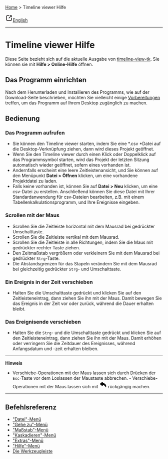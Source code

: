 [Home](..) > Timeline viewer Hilfe

![external-link](images/external-link.png)[English](https://peter88213.github.io/timeline-view-tk/help/)

---

# Timeline viewer Hilfe

Diese Seite bezieht sich auf die aktuelle Ausgabe von 
[timeline-view-tk](https://github.com/peter88213/timeline-view-tk/). 
Sie können sie mit **Hilfe > Online-Hilfe** öffnen.


## Das Programm einrichten 

Nach dem Herunterladen und Installieren des Programms, wie auf der Download-Seite 
beschrieben, möchten Sie vielleicht einige [Vorbereitungen](preparations.md) treffen, 
um das Programm auf Ihrem Desktop zugänglich zu machen. 
 

## Bedienung

### Das Programm aufrufen

- Sie können den Timeline viewer starten, indem Sie eine *.csv *Datei 
  auf die Desktop-Verknüpfung ziehen, dann wird dieses Projekt geöffnet. 
- Wenn Sie den Timeline viewer durch einen Klick oder Doppelklick auf das
  Programmsymbol starten, wird das Projekt der letzten Sitzung automatisch wieder geöffnet, 
  sofern eines vorhanden ist.
- Andernfalls erscheint eine leere Zeitleistenansicht, und Sie können auf den Menüpunkt 
  **Datei > Öffnen** klicken, um eine vorhandene Projektdatei zu laden. 
- Falls keine vorhanden ist, können Sie auf **Datei > Neu** klicken, um eine
  csv-Datei zu erstellen. 
  Anschließend können Sie diese Datei mit Ihrer Standardanwendung für csv-Dateien bearbeiten, 
  z.B. mit einem Tabellenkalkulationsprogramm, und Ihre Ereignisse eingeben.  


### Scrollen mit der Maus

-   Scrollen Sie die Zeitleiste horizontal mit dem Mausrad bei
    gedrückter Umschalttaste.
-   Scrollen Sie die Zeitleiste vertikal mit dem Mausrad.
-   Scrollen Sie die Zeitleiste in alle Richtungen, indem Sie die Maus
    mit gedrückter rechter Taste ziehen.
-   Den Zeitmaßstab vergrößern oder verkleinern Sie mit dem Mausrad bei
    gedrückter `Strg`-Taste.
-   Die Abstandsgrenzen für das Stapeln verändern Sie mit dem Mausrad
    bei gleichzeitig gedrückter `Strg`- und Umschalttaste.


### Ein Ereignis in der Zeit verschieben

-   Halten Sie die Umschalttaste gedrückt und klicken Sie auf den
    Zeitleisteneintrag, dann ziehen Sie ihn mit der Maus. Damit bewegen
    Sie das Ereignis in der Zeit vor oder zurück, während die Dauer
    erhalten bleibt.

### Das Ereignisende verschieben

-   Halten Sie die `Strg`- und die Umschalttaste gedrückt und klicken
    Sie auf den Zeitleisteneintrag, dann ziehen Sie ihn mit der Maus.
    Damit erhöhen oder verringern Sie die Zeitdauer des Ereignisses,
    während Anfangsdatum und -zeit erhalten bleiben.

---

**Hinweis** 

- Verschiebe-Operationen mit der Maus lassen sich durch Drücken der
`Esc`-Taste vor dem Loslassen der Maustaste abbrechen. -
Verschiebe-Operationen mit der Maus lassen sich mit
![undo](images/undo.png) rückgängig machen.

---

## Befehlsreferenz

- ["Datei"-Menü](file_menu.md)
- ["Gehe zu"-Menü](go_to_menu.md)
- ["Maßstab"-Menü](scale_menu.md)
- ["Kaskadieren"-Menü](cascading.md)
- ["Extras"-Menü](tools_menu.md)
- ["Hilfe"-Menü](help_menu.md)
- [Die Werkzeugleiste](toolbar.md) 



